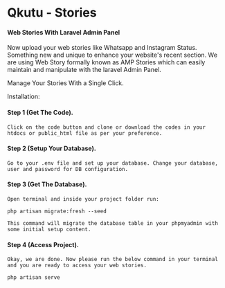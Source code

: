<h1>Qkutu - Stories</h1>
<h4>Web Stories With Laravel Admin Panel</h4>

Now upload your web stories like Whatsapp and Instagram Status. Something new and unique to enhance your website's recent section. We are using Web Story formally known as AMP Stories which can easily maintain and manipulate with the laravel Admin Panel.

Manage Your Stories With a Single Click.

Installation:

<h4>Step 1 (Get The Code).</h4>

	Click on the code button and clone or download the codes in your htdocs or public_html file as per your preference.


<h4>Step 2 (Setup Your Database).</h4>

	Go to your .env file and set up your database. Change your database, user and password for DB configuration.

<h4>Step 3 (Get The Database).</h4>

	Open terminal and inside your project folder run:
	
	php artisan migrate:fresh --seed

	This command will migrate the database table in your phpmyadmin with some initial setup content.

<h4>Step 4 (Access Project).</h4>
	
	Okay, we are done. Now please run the below command in your terminal and you are ready to access your web stories.

	php artisan serve
